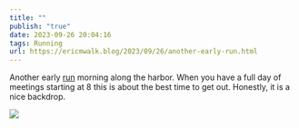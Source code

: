 ```yaml
---
title: ""
publish: "true"
date: 2023-09-26 20:04:16
tags: Running
url: https://ericmwalk.blog/2023/09/26/another-early-run.html
---
```


Another early [run](https://strava.com/activities/9922822798) morning along the harbor. When you have a full day of meetings starting at 8 this is about the best time to get out. Honestly, it is a nice backdrop.

![](https://ericmwalk.blog/uploads/2023/bf844cdc-ce6e-4a87-89d8-14723b1be3fc.jpg)